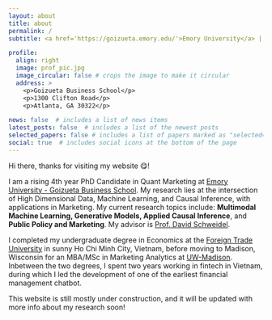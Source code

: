```yaml
---
layout: about
title: about
permalink: /
subtitle: <a href='https://goizueta.emory.edu/'>Emory University</a> | Marketing | ML | Causal inference

profile:
  align: right
  image: prof_pic.jpg
  image_circular: false # crops the image to make it circular
  address: >
    <p>Goizueta Business School</p>
    <p>1300 Clifton Road</p>
    <p>Atlanta, GA 30322</p>

news: false  # includes a list of news items
latest_posts: false  # includes a list of the newest posts
selected_papers: false # includes a list of papers marked as "selected={true}"
social: true  # includes social icons at the bottom of the page
---
```


Hi there, thanks for visiting my website 😋!

I am a rising 4th year PhD Candidate in Quant Marketing at [Emory University - Goizueta Business School](https://goizueta.emory.edu/). My research lies at the intersection of High Dimensional Data, Machine Learning, and Causal Inference, with applications in Marketing. My current research topics include: **Multimodal Machine Learning, Generative Models, Applied Causal Inference**, and **Public Policy and Marketing**. My advisor is [Prof. David Schweidel](https://goizueta.emory.edu/faculty/profiles/david-schweidel).

I completed my undergraduate degree in Economics at the [Foreign Trade University](https://english.ftu.edu.vn) in sunny Ho Chi Minh City, Vietnam, before moving to Madison, Wisconsin for an MBA/MSc in Marketing Analytics at [UW-Madison](https://www.wisc.edu/). Inbetween the two degrees, I spent two years working in fintech in Vietnam, during which I led the development of one of the earliest financial management chatbot. 

This website is still mostly under construction, and it will be updated with more info about my research soon!



